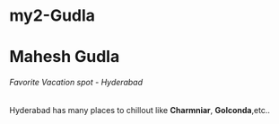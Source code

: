 # my2-Gudla
# Mahesh Gudla
###### Favorite Vacation spot - Hyderabad
Hyderabad has many places to chillout like **Charmniar**, **Golconda**,etc..